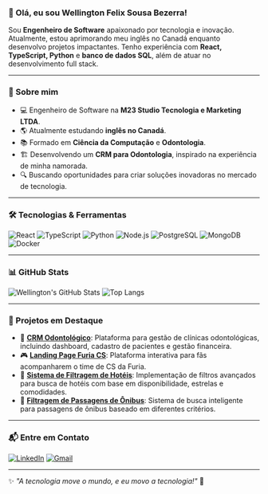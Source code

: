 ### 👋 Olá, eu sou Wellington Felix Sousa Bezerra!

Sou **Engenheiro de Software** apaixonado por tecnologia e inovação. Atualmente, estou aprimorando meu inglês no Canadá enquanto desenvolvo projetos impactantes. Tenho experiência com **React, TypeScript, Python** e **banco de dados SQL**, além de atuar no desenvolvimento full stack.

---

### 🚀 Sobre mim

- 💻 Engenheiro de Software na **M23 Studio Tecnologia e Marketing LTDA**.
- 🌎 Atualmente estudando **inglês no Canadá**.
- 📚 Formado em **Ciência da Computação** e **Odontologia**.
- 🏗️ Desenvolvendo um **CRM para Odontologia**, inspirado na experiência de minha namorada.
- 🔍 Buscando oportunidades para criar soluções inovadoras no mercado de tecnologia.

---

### 🛠️ Tecnologias & Ferramentas

![React](https://img.shields.io/badge/React-20232A?style=for-the-badge&logo=react&logoColor=61DAFB)
![TypeScript](https://img.shields.io/badge/TypeScript-007ACC?style=for-the-badge&logo=typescript&logoColor=white)
![Python](https://img.shields.io/badge/Python-3776AB?style=for-the-badge&logo=python&logoColor=white)
![Node.js](https://img.shields.io/badge/Node.js-339933?style=for-the-badge&logo=nodedotjs&logoColor=white)
![PostgreSQL](https://img.shields.io/badge/PostgreSQL-316192?style=for-the-badge&logo=postgresql&logoColor=white)
![MongoDB](https://img.shields.io/badge/MongoDB-47A248?style=for-the-badge&logo=mongodb&logoColor=white)
![Docker](https://img.shields.io/badge/Docker-2496ED?style=for-the-badge&logo=docker&logoColor=white)

---

### 📊 GitHub Stats

![Wellington's GitHub Stats](https://github-readme-stats.vercel.app/api?username=wellfelixb&show_icons=true&theme=radical)
![Top Langs](https://github-readme-stats.vercel.app/api/top-langs/?username=wellfelixb&layout=compact&theme=radical)

---

### 🌟 Projetos em Destaque

- 🏥 **[CRM Odontológico](https://github.com/wellfelixb/crm-odontologico)**: Plataforma para gestão de clínicas odontológicas, incluindo dashboard, cadastro de pacientes e gestão financeira.
- 🎮 **[Landing Page Furia CS](https://github.com/wellfelixb/furia-landing)**: Plataforma interativa para fãs acompanharem o time de CS da Furia.
- 🏨 **[Sistema de Filtragem de Hotéis](https://github.com/wellfelixb/hotel-filter)**: Implementação de filtros avançados para busca de hotéis com base em disponibilidade, estrelas e comodidades.
- 🚌 **[Filtragem de Passagens de Ônibus](https://github.com/wellfelixb/onibus-filtro)**: Sistema de busca inteligente para passagens de ônibus baseado em diferentes critérios.

---

### 📬 Entre em Contato

[![LinkedIn](https://img.shields.io/badge/LinkedIn-Wellington-blue?style=for-the-badge&logo=linkedin)](https://www.linkedin.com/in/wellfelixb/)
[![Gmail](https://img.shields.io/badge/Gmail-wellfelixb-red?style=for-the-badge&logo=gmail&logoColor=white)](mailto:wellfelixb@gmail.com)

---

✨ _"A tecnologia move o mundo, e eu movo a tecnologia!"_ 🚀

